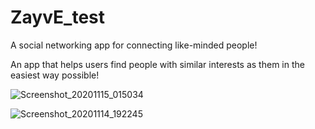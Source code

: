 # ZayvE_test
A social networking app for connecting like-minded people!

An app that helps users find people with similar interests as them in the easiest way possible!


![Screenshot_20201115_015034](https://user-images.githubusercontent.com/59323913/99179623-12d13980-26e5-11eb-9e83-da69769df8f8.png)



![Screenshot_20201114_192245](https://user-images.githubusercontent.com/59323913/99160798-9f153980-26b0-11eb-9130-de0c0237b9a6.png)

